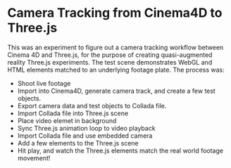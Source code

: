 # Camera Tracking from Cinema4D to Three.js

This was an experiment to figure out a camera tracking workflow between Cinema 4D and Three.js, for the purpose of creating quasi-augmented reality Three.js experiments. The test scene demonstrates WebGL and HTML elements matched to an underlying footage plate. The process was:

* Shoot live footage
* Import into Cinema4D, generate camera track, and create a few test objects.
* Export camera data and test objects to Collada file.
* Import Collada file into Three.js scene
* Place video elemet in background
* Sync Three.js animation loop to video playback
* Import Collada file and use embedded camera
* Add a few elements to the Three.js scene
* Hit play, and watch the Three.js elements match the real world footage movement!